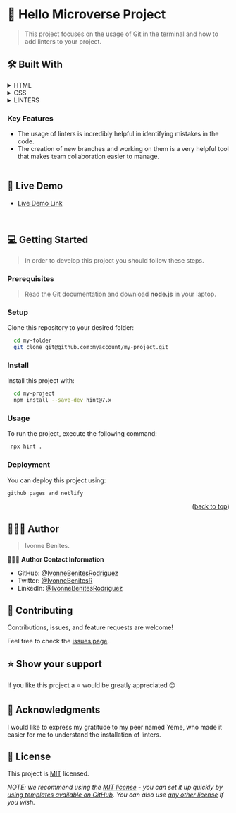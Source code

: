 
<!-- PROJECT DESCRIPTION -->

# 📖 Hello Microverse Project <a name="about-project"></a>

> This project focuses on the usage of Git in the terminal and how to add linters to your project.<br/>


## 🛠 Built With <a name="built-with"></a>


<details>
  <summary>HTML</summary>
</details>

<details>
  <summary>CSS</summary>
</details>

<details>
  <summary>LINTERS</summary>
</details>
<!-- Features -->


### Key Features <a name="key-features"></a>


- The usage of linters is incredibly helpful in identifying mistakes in the code.
- The creation of new branches and working on them is a very helpful tool that makes team collaboration easier to manage.<br/><br/>

<!-- LIVE DEMO -->

## 🚀 Live Demo <a name="live-demo"></a>


- [Live Demo Link](https://ivonnebenitesrodriguez.github.io/firstminiproject-mv/)

<!-- GETTING STARTED -->
<br/>

## 💻 Getting Started <a name="getting-started"></a>

> In order to develop this project you should follow these steps.

### Prerequisites

> Read the Git documentation and download **node.js** in your laptop.

<!--
Example command:

```sh
 gem install rails
```
 -->

### Setup

Clone this repository to your desired folder:

```sh
  cd my-folder
  git clone git@github.com:myaccount/my-project.git
```

### Install

Install this project with:

```sh
  cd my-project
  npm install --save-dev hint@7.x
```

### Usage

To run the project, execute the following command:



```sh
 npx hint .
```


### Deployment

You can deploy this project using:



```sh
github pages and netlify
```


<p align="right">(<a href="#readme-top">back to top</a>)</p>

<!-- AUTHORS -->

## 👩🏽‍💻 Author <a name="authors"></a>

> Ivonne Benites.

🙋🏽‍♀️ **Author Contact Information**

- GitHub: [@IvonneBenitesRodriguez](https://github.com/IvonneBenitesRodriguez)
- Twitter: [@IvonneBenitesR](https://twitter.com/IvonneBenitesR)
- LinkedIn: [@IvonneBenitesRodriguez](https://www.linkedin.com/in/ivonnebenites/)

<!-- CONTRIBUTING -->

## 🤝 Contributing <a name="contributing"></a>

Contributions, issues, and feature requests are welcome!

Feel free to check the [issues page](../../issues/).

<!-- SUPPORT -->

## ⭐️ Show your support <a name="support"></a>

If you like this project a ⭐️ would be greatly appreciated 😊

<!-- ACKNOWLEDGEMENTS -->

## 🙏 Acknowledgments <a name="acknowledgements"></a>

I would like to express my gratitude to my peer named Yeme, who made it easier for me to understand the installation of linters.


<!-- LICENSE -->

## 📝 License <a name="license"></a>

This project is [MIT](./LICENSE) licensed.

_NOTE: we recommend using the [MIT license](https://choosealicense.com/licenses/mit/) - you can set it up quickly by [using templates available on GitHub](https://docs.github.com/en/communities/setting-up-your-project-for-healthy-contributions/adding-a-license-to-a-repository). You can also use [any other license](https://choosealicense.com/licenses/) if you wish._

